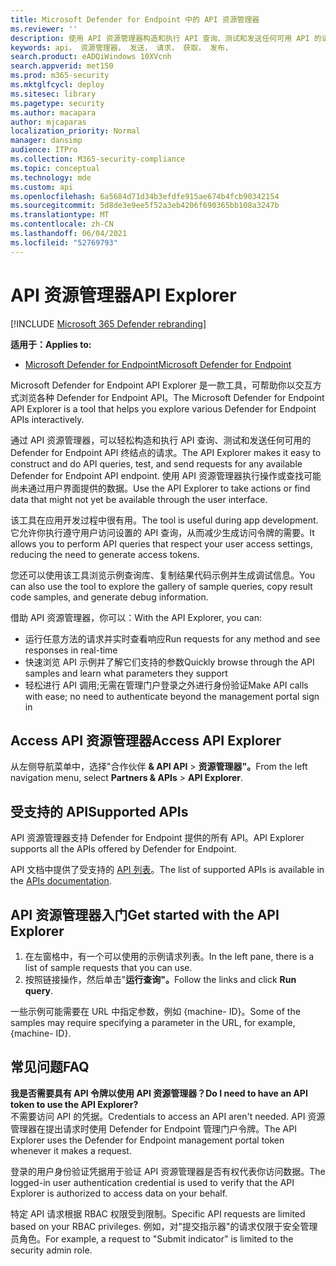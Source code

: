 ```yaml
---
title: Microsoft Defender for Endpoint 中的 API 资源管理器
ms.reviewer: ''
description: 使用 API 资源管理器构造和执行 API 查询、测试和发送任何可用 API 的请求
keywords: api， 资源管理器， 发送， 请求， 获取， 发布，
search.product: eADQiWindows 10XVcnh
search.appverid: met150
ms.prod: m365-security
ms.mktglfcycl: deploy
ms.sitesec: library
ms.pagetype: security
ms.author: macapara
author: mjcaparas
localization_priority: Normal
manager: dansimp
audience: ITPro
ms.collection: M365-security-compliance
ms.topic: conceptual
ms.technology: mde
ms.custom: api
ms.openlocfilehash: 6a5684d71d34b3efdfe915ae674b4fcb90342154
ms.sourcegitcommit: 5d8de3e9ee5f52a3eb4206f690365bb108a3247b
ms.translationtype: MT
ms.contentlocale: zh-CN
ms.lasthandoff: 06/04/2021
ms.locfileid: "52769793"
---
```

# <a name="api-explorer"></a><span data-ttu-id="a3f79-104">API 资源管理器</span><span class="sxs-lookup"><span data-stu-id="a3f79-104">API Explorer</span></span>

[!INCLUDE [Microsoft 365 Defender rebranding](../../includes/microsoft-defender.md)]

<span data-ttu-id="a3f79-105">**适用于：**</span><span class="sxs-lookup"><span data-stu-id="a3f79-105">**Applies to:**</span></span>
- [<span data-ttu-id="a3f79-106">Microsoft Defender for Endpoint</span><span class="sxs-lookup"><span data-stu-id="a3f79-106">Microsoft Defender for Endpoint</span></span>](https://go.microsoft.com/fwlink/?linkid=2154037)


<span data-ttu-id="a3f79-107">Microsoft Defender for Endpoint API Explorer 是一款工具，可帮助你以交互方式浏览各种 Defender for Endpoint API。</span><span class="sxs-lookup"><span data-stu-id="a3f79-107">The Microsoft Defender for Endpoint API Explorer is a tool that helps you explore various Defender for Endpoint APIs interactively.</span></span> 

<span data-ttu-id="a3f79-108">通过 API 资源管理器，可以轻松构造和执行 API 查询、测试和发送任何可用的 Defender for Endpoint API 终结点的请求。</span><span class="sxs-lookup"><span data-stu-id="a3f79-108">The API Explorer makes it easy to construct and do API queries, test, and send requests for any available Defender for Endpoint API endpoint.</span></span> <span data-ttu-id="a3f79-109">使用 API 资源管理器执行操作或查找可能尚未通过用户界面提供的数据。</span><span class="sxs-lookup"><span data-stu-id="a3f79-109">Use the API Explorer to take actions or find data that might not yet be available through the user interface.</span></span>

<span data-ttu-id="a3f79-110">该工具在应用开发过程中很有用。</span><span class="sxs-lookup"><span data-stu-id="a3f79-110">The tool is useful during app development.</span></span> <span data-ttu-id="a3f79-111">它允许你执行遵守用户访问设置的 API 查询，从而减少生成访问令牌的需要。</span><span class="sxs-lookup"><span data-stu-id="a3f79-111">It allows you to perform API queries that respect your user access settings, reducing the need to generate access tokens.</span></span>

<span data-ttu-id="a3f79-112">您还可以使用该工具浏览示例查询库、复制结果代码示例并生成调试信息。</span><span class="sxs-lookup"><span data-stu-id="a3f79-112">You can also use the tool to explore the gallery of sample queries, copy result code samples, and generate debug information.</span></span>

<span data-ttu-id="a3f79-113">借助 API 资源管理器，你可以：</span><span class="sxs-lookup"><span data-stu-id="a3f79-113">With the API Explorer, you can:</span></span>

- <span data-ttu-id="a3f79-114">运行任意方法的请求并实时查看响应</span><span class="sxs-lookup"><span data-stu-id="a3f79-114">Run requests for any method and see responses in real-time</span></span>
- <span data-ttu-id="a3f79-115">快速浏览 API 示例并了解它们支持的参数</span><span class="sxs-lookup"><span data-stu-id="a3f79-115">Quickly browse through the API samples and learn what parameters they support</span></span>
- <span data-ttu-id="a3f79-116">轻松进行 API 调用;无需在管理门户登录之外进行身份验证</span><span class="sxs-lookup"><span data-stu-id="a3f79-116">Make API calls with ease; no need to authenticate beyond the management portal sign in</span></span>

## <a name="access-api-explorer"></a><span data-ttu-id="a3f79-117">Access API 资源管理器</span><span class="sxs-lookup"><span data-stu-id="a3f79-117">Access API Explorer</span></span>

<span data-ttu-id="a3f79-118">从左侧导航菜单中，选择"合作伙伴 **& API API**  >  **资源管理器"。**</span><span class="sxs-lookup"><span data-stu-id="a3f79-118">From the left navigation menu, select **Partners & APIs** > **API Explorer**.</span></span>

## <a name="supported-apis"></a><span data-ttu-id="a3f79-119">受支持的 API</span><span class="sxs-lookup"><span data-stu-id="a3f79-119">Supported APIs</span></span>

<span data-ttu-id="a3f79-120">API 资源管理器支持 Defender for Endpoint 提供的所有 API。</span><span class="sxs-lookup"><span data-stu-id="a3f79-120">API Explorer supports all the APIs offered by Defender for Endpoint.</span></span>
  
<span data-ttu-id="a3f79-121">API 文档中提供了受支持的 [API 列表](apis-intro.md)。</span><span class="sxs-lookup"><span data-stu-id="a3f79-121">The list of supported APIs is available in the [APIs documentation](apis-intro.md).</span></span> 

## <a name="get-started-with-the-api-explorer"></a><span data-ttu-id="a3f79-122">API 资源管理器入门</span><span class="sxs-lookup"><span data-stu-id="a3f79-122">Get started with the API Explorer</span></span>

1. <span data-ttu-id="a3f79-123">在左窗格中，有一个可以使用的示例请求列表。</span><span class="sxs-lookup"><span data-stu-id="a3f79-123">In the left pane, there is a list of sample requests that you can use.</span></span> 
2. <span data-ttu-id="a3f79-124">按照链接操作，然后单击"**运行查询"。**</span><span class="sxs-lookup"><span data-stu-id="a3f79-124">Follow the links and click **Run query**.</span></span> 

<span data-ttu-id="a3f79-125">一些示例可能需要在 URL 中指定参数，例如 {machine- ID}。</span><span class="sxs-lookup"><span data-stu-id="a3f79-125">Some of the samples may require specifying a parameter in the URL, for example, {machine- ID}.</span></span>

## <a name="faq"></a><span data-ttu-id="a3f79-126">常见问题</span><span class="sxs-lookup"><span data-stu-id="a3f79-126">FAQ</span></span>

<span data-ttu-id="a3f79-127">**我是否需要具有 API 令牌以使用 API 资源管理器？**</span><span class="sxs-lookup"><span data-stu-id="a3f79-127">**Do I need to have an API token to use the API Explorer?**</span></span> <br>
<span data-ttu-id="a3f79-128">不需要访问 API 的凭据。</span><span class="sxs-lookup"><span data-stu-id="a3f79-128">Credentials to access an API aren't needed.</span></span> <span data-ttu-id="a3f79-129">API 资源管理器在提出请求时使用 Defender for Endpoint 管理门户令牌。</span><span class="sxs-lookup"><span data-stu-id="a3f79-129">The API Explorer uses the Defender for Endpoint management portal token whenever it makes a request.</span></span>

<span data-ttu-id="a3f79-130">登录的用户身份验证凭据用于验证 API 资源管理器是否有权代表你访问数据。</span><span class="sxs-lookup"><span data-stu-id="a3f79-130">The logged-in user authentication credential is used to verify that the API Explorer is authorized to access data on your behalf.</span></span>

<span data-ttu-id="a3f79-131">特定 API 请求根据 RBAC 权限受到限制。</span><span class="sxs-lookup"><span data-stu-id="a3f79-131">Specific API requests are limited based on your RBAC privileges.</span></span> <span data-ttu-id="a3f79-132">例如，对"提交指示器"的请求仅限于安全管理员角色。</span><span class="sxs-lookup"><span data-stu-id="a3f79-132">For example, a request to "Submit indicator" is limited to the security admin role.</span></span> 
